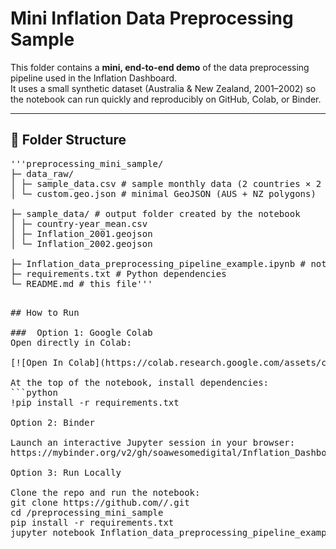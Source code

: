 # Mini Inflation Data Preprocessing Sample

This folder contains a **mini, end-to-end demo** of the data preprocessing pipeline used in the Inflation Dashboard.  
It uses a small synthetic dataset (Australia & New Zealand, 2001–2002) so the notebook can run quickly and reproducibly on GitHub, Colab, or Binder.

---

## 📂 Folder Structure
<pre>'''preprocessing_mini_sample/
├─ data_raw/
│ ├─ sample_data.csv # sample monthly data (2 countries × 2 years × 12 months each)
│ └─ custom.geo.json # minimal GeoJSON (AUS + NZ polygons)

├─ sample_data/ # output folder created by the notebook
│ ├─ country-year_mean.csv
│ ├─ Inflation_2001.geojson
│ └─ Inflation_2002.geojson

├─ Inflation_data_preprocessing_pipeline_example.ipynb # notebook (data prep, EDA plots, Folium map)
├─ requirements.txt # Python dependencies
└─ README.md # this file'''<pre>

## How to Run

###  Option 1: Google Colab
Open directly in Colab:

[![Open In Colab](https://colab.research.google.com/assets/colab-badge.svg)](https://colab.research.google.com/github/<YOUR_USERNAME>/<YOUR_REPO>/blob/main/preprocessing_mini_sample/Inflation_data_preprocessing_pipeline_example.ipynb)

At the top of the notebook, install dependencies:
```python
!pip install -r requirements.txt

Option 2: Binder

Launch an interactive Jupyter session in your browser:
https://mybinder.org/v2/gh/soawesomedigital/Inflation_Dashboard/main?filepath=preprocessing_mini_sample%2FInflation_data_preprocessing_pipeline_example.ipynb

Option 3: Run Locally

Clone the repo and run the notebook:
git clone https://github.com/<YOUR_USERNAME>/<YOUR_REPO>.git
cd <YOUR_REPO>/preprocessing_mini_sample
pip install -r requirements.txt
jupyter notebook Inflation_data_preprocessing_pipeline_example.ipynb
